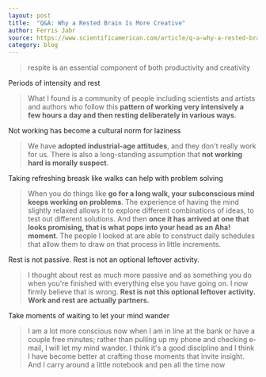```yaml
---
layout: post
title:  "Q&A: Why a Rested Brain Is More Creative"
author: Ferris Jabr
source: https://www.scientificamerican.com/article/q-a-why-a-rested-brain-is-more-creative/
category: blog
---
```


> respite is an essential component of both productivity and creativity

Periods of intensity and rest

> What I found is a community of people including scientists and artists and authors who follow this **pattern of working very intensively a few hours a day and then resting deliberately in various ways**.

Not working has become a cultural norm for laziness

> We have **adopted industrial-age attitudes**, and they don't really work for us. There is also a long-standing assumption that **not working hard is morally suspect**.

Taking refreshing breask like walks can help with problem solving

> When you do things like **go for a long walk, your subconscious mind keeps working on problems**. The experience of having the mind slightly relaxed allows it to explore different combinations of ideas, to test out different solutions. And then **once it has arrived at one that looks promising, that is what pops into your head as an Aha! moment**. The people I looked at are able to construct daily schedules that allow them to draw on that process in little increments.

Rest is not passive. Rest is not an optional leftover activity.

> I thought about rest as much more passive and as something you do when you're finished with everything else you have going on. I now firmly believe that is wrong. **Rest is not this optional leftover activity. Work and rest are actually partners.**

Take moments of waiting to let your mind wander

> I am a lot more conscious now when I am in line at the bank or have a couple free minutes; rather than pulling up my phone and checking e-mail, I will let my mind wander. I think it's a good discipline and I think I have become better at crafting those moments that invite insight. And I carry around a little notebook and pen all the time now
